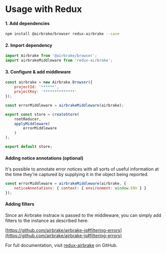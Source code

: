 # Usage with Redux

#### 1. Add dependencies
``` bash
npm install @airbrake/browser redux-airbrake --save
```

#### 2. Import dependency
``` js
import Airbrake from '@airbrake/browser';
import airbrakeMiddleware from 'redux-airbrake';
```

#### 3. Configure & add middleware
``` js
const airbrake = new Airbrake.Browser({
    projectId: '******',
    projectKey: '**************'
});

const errorMiddleware = airbrakeMiddleware(airbrake);

export const store = createStore(
    rootReducer,
    applyMiddleware(
        errorMiddleware
    )
);

export default store;
```

#### Adding notice annotations (optional)

It's possible to annotate error notices with all sorts of useful information at the time they're captured by supplying it in the object being reported.

``` js
const errorMiddleware = airbrakeMiddleware(airbrake, {
    noticeAnnotations: { context: { environment: window.ENV } }
});
```

#### Adding filters

Since an Airbrake instrace is passed to the middleware, you can simply add
filters to the instance as described here:

[https://github.com/airbrake/airbrake-js#filtering-errors](https://github.com/airbrake/airbrake-js#filtering-errors)

For full documentation, visit [redux-airbrake](https://github.com/alexcastillo/redux-airbrake) on GitHub.

